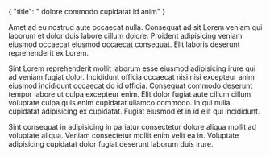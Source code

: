 {
  "title": " dolore commodo cupidatat id anim"
}

Amet ad eu nostrud aute occaecat nulla. Consequat ad sit Lorem veniam qui laborum et dolor duis labore cillum dolore. Proident adipisicing veniam eiusmod occaecat eiusmod occaecat consequat. Elit laboris deserunt reprehenderit ex Lorem.

Sint Lorem reprehenderit mollit laborum esse eiusmod adipisicing irure qui ad veniam fugiat dolor. Incididunt officia occaecat nisi nisi excepteur anim eiusmod incididunt occaecat do id officia. Consequat commodo deserunt tempor labore ut culpa excepteur enim. Elit dolor fugiat aute cillum cillum voluptate culpa quis enim cupidatat ullamco commodo. In qui nulla cupidatat adipisicing ex cupidatat. Fugiat eiusmod et in id elit qui incididunt.

Sint consequat in adipisicing in pariatur consectetur dolore aliqua mollit ad voluptate aliqua. Veniam consectetur mollit enim velit ea in. Voluptate adipisicing cupidatat dolor fugiat deserunt laborum duis irure.